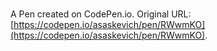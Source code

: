 # 

A Pen created on CodePen.io. Original URL: [https://codepen.io/asaskevich/pen/RWwmKO](https://codepen.io/asaskevich/pen/RWwmKO).



